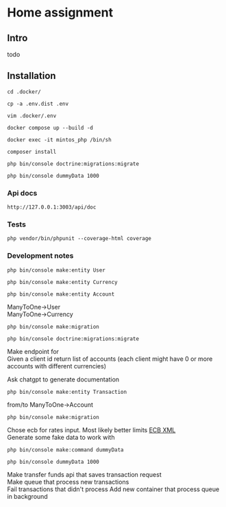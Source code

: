 # Home assignment

## Intro
todo

## Installation
```
cd .docker/
```
```
cp -a .env.dist .env
```
```
vim .docker/.env
```
```
docker compose up --build -d
```
```
docker exec -it mintos_php /bin/sh
```
```
composer install
```
```
php bin/console doctrine:migrations:migrate
```
```
php bin/console dummyData 1000
```
### Api docs
```
http://127.0.0.1:3003/api/doc
```

### Tests
```
php vendor/bin/phpunit --coverage-html coverage
```

### Development notes
```
php bin/console make:entity User
```
```
php bin/console make:entity Currency
```
```
php bin/console make:entity Account
```
ManyToOne->User  
ManyToOne->Currency
```
php bin/console make:migration
```
```
php bin/console doctrine:migrations:migrate
```
Make endpoint for  
Given a client id return list of accounts (each client might have 0 or more accounts
with different currencies)  

Ask chatgpt to generate documentation
```
php bin/console make:entity Transaction
```
from/to ManyToOne->Account
```
php bin/console make:migration
```
Chose ecb for rates input. Most likely better limits
[ECB XML](http://www.ecb.int/stats/eurofxref/eurofxref-daily.xml)  
Generate some fake data to work with
```
php bin/console make:command dummyData
```
```
php bin/console dummyData 1000
```
Make transfer funds api that saves transaction request  
Make queue that process new transactions  
Fail transactions that didn't process
Add new container that process queue in background
```
```
```
```
```
```
```
```

